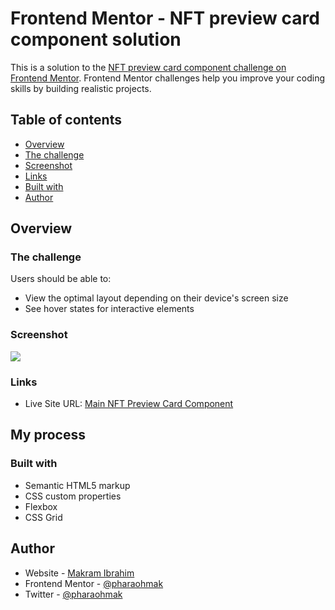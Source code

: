 # Frontend Mentor - NFT preview card component solution

This is a solution to the [NFT preview card component challenge on Frontend Mentor](https://www.frontendmentor.io/challenges/nft-preview-card-component-SbdUL_w0U). Frontend Mentor challenges help you improve your coding skills by building realistic projects. 

## Table of contents

- [Overview](#overview)
- [The challenge](#the-challenge)
- [Screenshot](#screenshot)
- [Links](#links)
- [Built with](#built-with)
- [Author](#author)

## Overview

### The challenge

Users should be able to:

- View the optimal layout depending on their device's screen size
- See hover states for interactive elements

### Screenshot

![](./screenshot.jpg)

### Links

- Live Site URL: [Main NFT Preview Card Component](https://pharaohmak.github.io/nft-preview-card-component-main/)

## My process

### Built with

- Semantic HTML5 markup
- CSS custom properties
- Flexbox
- CSS Grid

## Author

- Website - [Makram Ibrahim](https://www.sleepingpharaoh.com)
- Frontend Mentor - [@pharaohmak](https://www.frontendmentor.io/profile/pharaohmak)
- Twitter - [@pharaohmak](https://www.twitter.com/pharaohmak)



